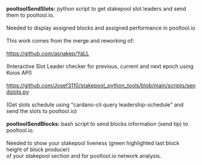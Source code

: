 **pooltoolSendSlots:** python script to get stakepool slot leaders and send them to pooltool.io.\
<br/>
Needed to display assigned blocks and assigned performance in pooltool.io
<br/>
<br/>
This work comes from the merge and reworking of:
<br/>
<br/>
https://github.com/asnakep/YaLL
<br/>
<br/>
(Interactive Slot Leader checker for previous, current and next epoch using Koios API)
<br/>
<br/>
https://github.com/Josef3110/stakepool_python_tools/blob/main/scripts/sendslots.py 
<br/>
<br/>
(Get slots schedule using "cardano-cli query leadership-schedule" and send the slots to pooltool.io)
<br/>
<br/>
**pooltoolSendBlocks:** bash script to send blocks information (send tip) to pooltool.io.\
<br/>
Needed to show your stakepool liveness (green highlighted last block height of block producer)\
of your stakepool section and for pooltool.io network analysis.
